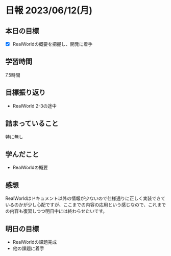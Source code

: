 # 日報 2023/06/12(月)

## 本日の目標
- [x] RealWorldの概要を把握し、開発に着手

## 学習時間
7.5時間

## 目標振り返り
- RealWorld 2-3の途中

## 詰まっていること
特に無し

## 学んだこと
- RealWorldの概要

## 感想
RealWorldはドキュメント以外の情報が少ないので仕様通りに正しく実装できているのかが少し心配ですが、ここまでの内容の応用という感じなので、これまでの内容も復習しつつ明日中には終わらせたいです。

## 明日の目標
- RealWorldの課題完成
- 他の課題に着手
